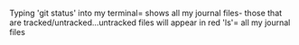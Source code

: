 Typing 'git status' into my terminal= shows all my journal files- those that are tracked/untracked...untracked files will appear in red
'ls'= all my journal files